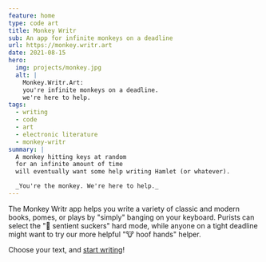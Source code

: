 ```yaml
---
feature: home
type: code art
title: Monkey Writr
sub: An app for infinite monkeys on a deadline
url: https://monkey.writr.art
date: 2021-08-15
hero:
  img: projects/monkey.jpg
  alt: |
    Monkey.Writr.Art:
    you're infinite monkeys on a deadline.
    we're here to help.
tags:
  - writing
  - code
  - art
  - electronic literature
  - monkey-writr
summary: |
  A monkey hitting keys at random
  for an infinite amount of time
  will eventually want some help writing Hamlet (or whatever).

  _You're the monkey. We're here to help._
---
```


The Monkey Writr app
helps you write a variety of classic and modern
books, pomes, or plays
by "simply" banging on your keyboard.
Purists can select the
"🐙 sentient suckers" hard mode,
while anyone on a tight deadline
might want to try our more helpful
"🐮 hoof hands" helper.

Choose your text, and [start writing](https://monkey.writr.art)!
